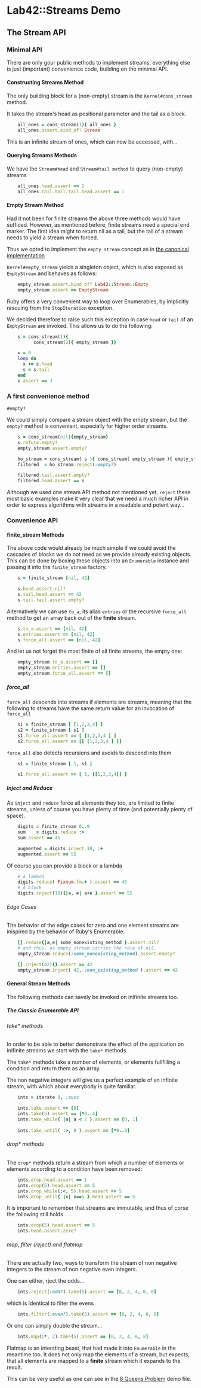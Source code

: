 # Lab42::Streams Demo

## The Stream API

### Minimal API

There are only gour public methods to implement streams, everything else is just (important)
convenience code, building on the minimal API.

#### Constructing Streams Method

The only building block for a (non-empty) stream is the `Kernel#cons_stream` method.

It takes the stream's head as positional parameter and the tail as a block.

```ruby
    all_ones = cons_stream(1){ all_ones }
    all_ones.assert.kind_of? Stream
```

This is an infinite stream of ones, which can now be accessed, with...


#### Querying Streams Methods

We have the `Stream#head` and `Stream#tail method` to query (non-empty) streams

```ruby
    all_ones.head.assert == 1
    all_ones.tail.tail.tail.head.assert == 1
```

#### Empty Stream Method

Had it not been for finite streams the above three methods would have sufficed. However, as mentioned before,
finite streams need a special end marker. The first idea might to return nil as a tail, but the tail of a stream
needs to yield a stream when forced.

Thus we opted to implement the `empty stream` concept as in [the canonical implementation](http://ocw.mit.edu/courses/electrical-engineering-and-computer-science/6-001-structure-and-interpretation-of-computer-programs-spring-2005/video-lectures/6a-streams-part-1/)

`Kernel#empty_stream` yields a singleton object, which is also exposed as `EmptyStream` and behaves as follows:

```ruby
    empty_stream.assert.kind_of? Lab42::Stream::Empty
    empty_stream.assert == EmptyStream
```

Ruby offers a very convenient way to loop over Enumerables, by implicitly rescuing from the `StopIteration` exception.

We decided therefore to raise such this exception in case `head` or `tail` of an `EmptyStream` are invoked. This allows us
to do the following:

```ruby
    s = cons_stream(1){
          cons_stream(2){ empty_stream }}

    x = 0
    loop do
      x += s.head
      s = s.tail
    end
    x.assert == 3
```

### A first convenience method

`#empty?`

We could simply compare a stream object with the empty stream, but the `empty?` method is convenient, especially for
higher order streams.

```ruby
    s = cons_stream(nil){empty_stream}
    s.refute.empty?
    empty_stream.assert.empty?

    ho_stream = cons_stream( s ){ cons_stream( empty_stream ){ empty_stream } }
    filtered  = ho_stream.reject(:empty?)

    filtered.tail.assert.empty?
    filtered.head.assert == s
```

Although we used one stream API method not mentioned yet, `reject` these most basic examples make
it very clear that we need a much richer API in order to express algorithms with streams in a readable
and potent way...

### Convenience API

#### finite_stream Methods

The above code would already be much simple if we could avoid the cascades of blocks we do not need
as we provide already existing objects. This can be done by boxing these objects into an `Enumerable` instance
and passing it into the `finite_stream` factory.

```ruby
    s = finite_stream [nil, 42]

    s.head.assert.nil?
    s.tail.head.assert == 42
    s.tail.tail.assert.empty?
```

Alternatively we can use `to_a`, its alias `entries` or the recursive `force_all`  method to get an array back out
of the **finite** stream.


```ruby
    s.to_a.assert == [nil, 42]
    s.entries.assert == [nil, 42]
    s.force_all.assert == [nil, 42]
```


And let us not forget the most finite of all finite streams, the empty one:

```ruby
    empty_stream.to_a.assert == []
    empty_stream.entries.assert == []
    empty_stream.force_all.assert == []
```


##### force_all

`force_all` descends into streams if elements are streams, meaning that the following to streams have the same return
value for an invocation of `force_all`

```ruby
    s1 = finite_stream [ [1,2,3,4] ]
    s2 = finite_stream [ s1 ]
    s1.force_all.assert == [ [1,2,3,4 ] ]
    s2.force_all.assert == [[ [1,2,3,4 ] ]]
```

`force_all` also detects recursions and avoids to descend into them

```ruby
    s1 = finite_stream [ 1, s1 ]

    s1.force_all.assert == [ 1, [[1,2,3,4]] ]
```

##### Inject and Reduce

As `inject` and `reduce` force all elements they too, are limited to finite streams, unless of course you have
plenty of time (and potentially plenty of space).

```ruby
    digits = finite_stream 0..9
    sum    = digits.reduce :+
    sum.assert == 45

    augmented = digits.inject 10, :+
    augmented.assert == 55
```

Of course you can provide a block or a lambda

```ruby
    # A lambda
    digits.reduce( Fixnum.fm.+ ).assert == 45
    # A block
    digits.inject(10){|a, e| a+e }.assert == 55
```

###### Edge Cases

The behavior of the edge cases for zero and one element streams are inispired by
the behavior of Ruby's Enumerable.

```ruby
    [].reduce{|a,e| some_nonexisting_method }.assert.nil?
    # and thus, as empty_stream carries the role of nil.
    empty_stream.reduce(:some_nonexisting_method).assert.empty?

    [].inject(42){}.assert == 42
    empty_stream.inject( 42, :non_existing_method ).assert == 42
```

#### General Stream Methods

The following methods can savely be invoked on inifinite streams too.

##### The Classic Enumerable API

###### take\* methods

In order to be able to better demonstrate the effect of the application on inifinite streams
we start with the `take*` methods.

The `take*` methods take a number of elements, or elements fullfilling a condition and return
them as an array.

The non negative integers will give us a perfect example of an infinite stream, with which
about everybody is quite familiar.

```ruby
    ints = iterate 0, :succ

    ints.take.assert == [0]
    ints.take(5).assert == [*0..4]
    ints.take_while{ |a| a < 2 }.assert == [0, 1]
   
    ints.take_until( :>, 9 ).assert == [*0..9]
```

###### drop\* methods

The `drop*` methods return a stream from which a number of elements or elements according to a condition have been removed:

```ruby
    ints.drop.head.assert == 1
    ints.drop(5).head.assert == 5
    ints.drop_while(:<, 5).head.assert == 5
    ints.drop_until{ |x| x==5 }.head.assert == 5
```


It is important to remember that streams are immutable, and thus of corse the following still holds

```ruby
    ints.drop(5).head.assert == 5
    ints.head.assert.zero?
```


###### map, filter (reject) and flatmap

There are actually two, ways to transform the stream of non negative integers to the stream of non negative
even integers.

One can either, rject the odds...

```ruby
    ints.reject(:odd?).take(5).assert == [0, 2, 4, 6, 8]
```

which is identical to filter the evens

```ruby
    ints.filter(:even?).take(5).assert == [0, 2, 4, 6, 8]
```

Or one can simply double the stream...

```ruby
    ints.map(:*, 2).take(5).assert == [0, 2, 4, 6, 8]
```

Flatmap is an intersting beast, that had made it into `Enumerable`  in the meantime too. It does not only map the elements
of a stream, but expects, that all elements are mapped to a **finite** stream which it expands to the result.

This can be very useful as one can see in the [8 Queens Problem](040-the-8-queens-problem.md) demo file. 



